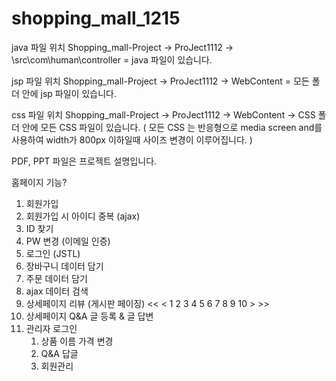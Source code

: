 # shopping_mall_1215

java 파일 위치 
Shopping_mall-Project -> ProJect1112 -> \src\com\human\controller = java 파일이 있습니다. 


jsp 파일 위치 
Shopping_mall-Project -> ProJect1112 -> WebContent = 모든 폴더 안에 jsp 파일이 있습니다. 

css 파일 위치 
Shopping_mall-Project -> ProJect1112 -> WebContent -> CSS 폴더 안에 모든 CSS 파일이 있습니다. 
( 모든 CSS 는 반응형으로 media screen and를 사용하여 width가 800px 이하일때 사이즈 변경이 이루어집니다. )

PDF, PPT 파일은 프로젝트 설명입니다. 

홈페이지 기능? 

1. 회원가입
2. 회원가입 시 아이디 중복 (ajax)
3. ID 찾기 
4. PW 변경 (이메일 인증)
5. 로그인  (JSTL)
6. 장바구니 데이터 담기 
7. 주문 데이터 담기 
8. ajax 데이터 검색 
9. 상세페이지 리뷰 (게시판 페이징)    << < 1 2 3 4 5 6 7 8 9 10 > >> 
10. 상세페이지 Q&A 글 등록 & 글 답변 
11. 관리자 로그인  
    1) 상품 이름 가격 변경
    2) Q&A 답글 
    3) 회원관리 
    
